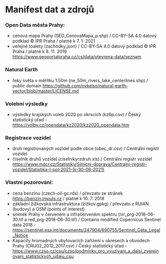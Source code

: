 # Manifest dat a zdrojů

### Open Data města Prahy:
* cenová mapa Prahy (SED_CenovaMapa_p.shp) / CC-BY-SA 4.0 datový podklad © IPR Praha / platné k 7. 1. 2021
* veřejné toalety (zachodky.json) / CC-BY-SA 4.0 datový podklad © IPR Praha / platné k 8. 11. 2019
https://www.geoportalpraha.cz/cs/data/otevrena-data/seznam

### Natural Earth
* řeky světa v měřítku 1:50m (ne_50m_rivers_lake_centerlines.shp) / public domain https://github.com/nvkelso/natural-earth-vector/blob/master/LICENSE.md

### Volební výsledky
* výsledky krajských voleb 2020 po okrscích (kz6p.csv) / Český statistický úřad - https://volby.cz/opendata/kz2020/kz2020_opendata.htm

### Registrace vozidel
* druh registrovaných vozidel podle obce (obec_dr.csv) / Centrální registr vozidel 
* číselník druhů vozidel (ciselnikyrzdruh.xls) / Centrální registr vozidel
https://www.mdcr.cz/Statistiky/Silnicni-doprava/Centralni-registr-vozidel/Statistika-I-pol-2021-(k-30-06-2021)

### Vlastní pozorování:
* cena benzínu (czech-oil-gc.rds) / převzato ze stránek https://benzin.impuls.cz / platné k 10. 7. 2018
* základní žižkovská infrastruktura (žižkov.gpkg) / převzato z RUIAN (budovy) a OSM (points of interest)
* snímek Prahy v červeném a infračerveném spektru (nir_prg-2018-06-30.tif a red_prg-2018-06-30.tif) / Contains modified Copernicus Sentinel data 2018 - https://sentinel.esa.int/documents/247904/690755/Sentinel_Data_Legal_Notice
* Kapacity hromadných ubytovacích zařízení v okresech a obvodech Prahy (CRU02_2012_2017.csv) / Český statistický úřad - https://www.czso.cz/csu/czso/podminky_pro_vyuzivani_a_dalsi_zverejnovani_statistickych_udaju_csu
